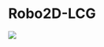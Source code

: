 # Robo2D-LCG

<img src="https://drive.google.com/file/d/1ON-PQ-ZDwRAc4gs30DJSku5H_IB_8e1e/view?usp=sharing" />
